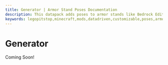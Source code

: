 ```yaml
---
title: Generator | Armor Stand Poses Documentation
description: This datapack adds poses to armor stands like Bedrock Edition. Redstone is the same as bedrock. You can even create your data-driven poses!
keywords: legopitstop,minecraft,mods,datadriven,customizable,poses,armorstand,datapack,fabricmc
---
```


# Generator

Coming Soon!

<!-- <ArmorStandGenerator /> -->
